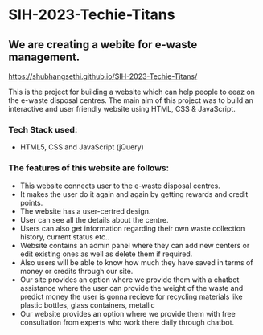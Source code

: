 # SIH-2023-Techie-Titans
## We are creating a webite for e-waste management.
https://shubhangsethi.github.io/SIH-2023-Techie-Titans/

This is the project for building a website which can help people to eeaz on the e-waste disposal centres.
The main aim of this project was to build an interactive and user friendly website using HTML, CSS & JavaScript.
### Tech Stack used:
* HTML5, CSS and JavaScript (jQuery)

### The features of this website are follows:
- This website connects user to the e-waste disposal centres.
- It makes the user do it again and again by getting rewards and credit points.
- The website has a user-certred design.
- User can see all the details about the centre.
- Users can also get information regarding their own waste collection history, current status etc..
- Website contains an admin panel where they can add new centers or edit existing ones as well as delete them if required.
- Also users will be able to know how much they have saved in terms of money or credits through our site.
- Our site provides an option where we provide them with a chatbot assistance where the user can provide the weight of the waste and predict money the user is gonna recieve for recycling materials like plastic bottles, glass containers, metallic
- Our website provides an option where we provide them with free consultation from experts who work there daily through chatbot.